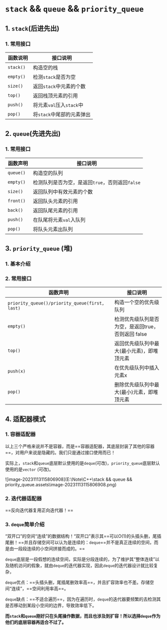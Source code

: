 # `stack` && `queue` && `priority_queue`

## 1. `stack`(后进先出)

### 1. 常用接口

| 函数说明   | 接口说明                  |
| ---------- | ------------------------- |
| `stack() ` | 构造空的栈                |
| `empty() ` | 检测`stack`是否为空       |
| `size() `  | 返回`stack`中元素的个数   |
| `top() `   | 返回栈顶元素的引用        |
| `push() `  | 将元素`val`压入`stack`中  |
| `pop() `   | 将`stack`中尾部的元素弹出 |

## 2. `queue`(先进先出)

### 1. 常用接口

| 函数声明   | 接口说明                                        |
| ---------- | ----------------------------------------------- |
| `queue() ` | 构造空的队列                                    |
| `empty() ` | 检测队列是否为空，是返回`true`，否则返回`false` |
| `size() `  | 返回队列中有效元素的个数                        |
| `front() ` | 返回队头元素的引用                              |
| `back() `  | 返回队尾元素的引用                              |
| `push() `  | 在队尾将元素`val`入队列                         |
| `pop() `   | 将队头元素出队列                                |

## 3. `priority_queue` (堆)

### 1. 基本介绍



### 2. 常用接口

| 函数声明                                        | 接口说明                                           |
| ----------------------------------------------- | -------------------------------------------------- |
| `priority_queue()/priority_queue(first, last) ` | 构造一个空的优先级队列                             |
| `empty()`                                       | 检测优先级队列是否为空，是返回true，否则返回 false |
| `top()`                                         | 返回优先级队列中最大(最小元素)，即堆顶元素         |
| `push(x) `                                      | 在优先级队列中插入元素x                            |
| `pop() `                                        | 删除优先级队列中最大(最小)元素，即堆顶元素         |

## 4. 适配器模式 

### 1. 容器适配器

以上三个严格来说并不是容器，而是==容器适配器，其底层封装了其他的容器==，对用户来说是隐藏的。我们只是通过接口使用而已！

实际上，`stack`和`queue`底层默认使用的是`deque`(可改)，`priority_queue`底层默认使用的是`vector` (可改)。

![image-20231113115806908](E:\Note\C++\stack && queue && priority_queue.assets\image-20231113115806908.png)

### 2. 迭代器适配器

==反向迭代器复用正向迭代器！==





### 3. `deque`简单介绍

“双开口”的空间“连续”的数据结构！“双开口”表示其==可以O(1)的头插头删，尾插尾删！==并且存储空间可以认为是连续的：`deque`==并不是真正连续的空间，而是由一段段连续的小空间拼接而成的。==

`deque`底层是一段假想的连续空间，实际是分段连续的，为了维护其“整体连续”以及随机访问的假象，就由`deque`的迭代器实现，因此`deque`的迭代器设计就比较复杂，  

`deque`优点：==头插头删，尾插尾删效率高==，并且扩容效率也不差。存储空间“连续”，==空间利用率高==。

`deque`缺点：==不适合遍历==，因为在遍历时，`deque`的迭代器要频繁的去检测其是否移动到某段小空间的边界，导致效率低下。

**而`stack`和`queue`刚好只在头尾操作数据，而且也涉及到扩容！所以选择`deque`作为他们的底层容器再适合不过了。**












